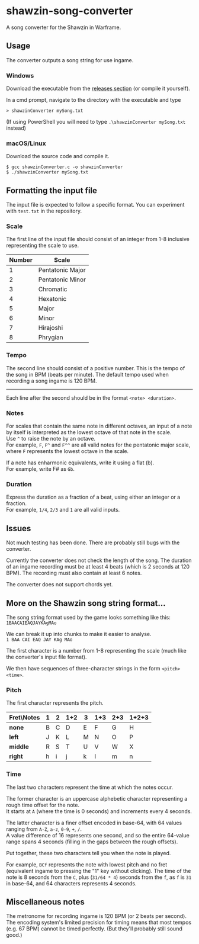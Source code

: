 # shawzin-song-converter
A song converter for the Shawzin in Warframe. 

## Usage
The converter outputs a song string for use ingame.
### Windows
Download the executable from the [releases section](https://github.com/PKBeam/shawzin-song-converter/releases) (or compile it yourself).

In a cmd prompt, navigate to the directory with the executable and type
```
> shawzinConverter mySong.txt
```
(If using PowerShell you will need to type `.\shawzinConverter mySong.txt` instead)
### macOS/Linux
Download the source code and compile it.
```
$ gcc shawzinConverter.c -o shawzinConverter
$ ./shawzinConverter mySong.txt
```

## Formatting the input file
The input file is expected to follow a specific format.
You can experiment with `test.txt` in the repository.

### Scale
The first line of the input file should consist of an integer from 1-8 inclusive representing the scale to use.

Number | Scale |
--- | --- |
1 | Pentatonic Major |
2 | Pentatonic Minor |
3 | Chromatic |
4 | Hexatonic |
5 | Major |
6 | Minor |
7 | Hirajoshi |
8 | Phrygian |

### Tempo
The second line should consist of a positive number. This is the tempo of the song in BPM (beats per minute).
The default tempo used when recording a song ingame is 120 BPM.

---

Each line after the second should be in the format `<note> <duration>`.

### Notes

For scales that contain the same note in different octaves, an input of a note by itself is interpreted as the lowest octave of that note in the scale.  
Use `^` to raise the note by an octave.  
For example, `F`, `F^` and `F^^` are all valid notes for the pentatonic major scale, where `F` represents the lowest octave in the scale.

If a note has enharmonic equivalents, write it using a flat (b).  
For example, write F# as `Gb`.

### Duration

Express the duration as a fraction of a beat, using either an integer or a fraction.  
For example, `1/4`, `2/3` and `1` are all valid inputs.

## Issues
Not much testing has been done. There are probably still bugs with the converter.

Currently the converter does not check the length of the song.
The duration of an ingame recording must be at least 4 beats (which is 2 seconds at 120 BPM).
The recording must also contain at least 6 notes.

The converter does not support chords yet.

## More on the Shawzin song string format...

The song string format used by the game looks something like this:  
`1BAACAIEAQJAYKAgMAo`

We can break it up into chunks to make it easier to analyse.  
`1 BAA CAI EAQ JAY KAg MAo`

The first character is a number from 1-8 representing the scale (much like the converter's input file format).

We then have sequences of three-character strings in the form `<pitch> <time>`.

### Pitch

The first character represents the pitch.

Fret\Notes | 1 | 2 | 1+2 | 3 | 1+3 | 2+3 | 1+2+3
--- | --- | --- | --- | --- | --- | --- | --- |
**none** | B | C | D | E | F | G | H |
**left** | J | K | L | M | N | O | P |
**middle** | R | S | T | U | V | W | X |
**right** | h | i | j | k | l | m | n |

### Time

The last two characters represent the time at which the notes occur.

The former character is an uppercase alphebetic character representing a rough time offset for the note.  
It starts at `A` (where the time is 0 seconds) and increments every 4 seconds.

The latter character is a finer offset encoded in base-64, with 64 values ranging from `A-Z`, `a-z`, `0-9`, `+`, `/`.  
A value difference of 16 represents one second, and so the entire 64-value range spans 4 seconds (filling in the gaps between the rough offsets).

Put together, these two characters tell you when the note is played.

For example, `BCf` represents the note with lowest pitch and no fret (equivalent ingame to pressing the "1" key without clicking).
The time of the note is 8 seconds from the `C`, plus (`31/64 * 4`) seconds from the `f`, as `f` is `31` in base-64, and 64 characters represents 4 seconds.

## Miscellaneous notes
The metronome for recording ingame is 120 BPM (or 2 beats per second).  
The encoding system's limited precision for timing means that most tempos (e.g. 67 BPM) cannot be timed perfectly. (But they'll probably still sound good.)  
